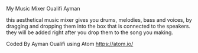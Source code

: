 My Music Mixer
Oualifi Ayman

this aesthetical music mixer gives you drums, melodies, bass and voices, by dragging and dropping them into the box that is connected to the speakers. they will be added right after you drop them to the song you making.

Coded By Ayman Oualifi using Atom https://atom.io/
